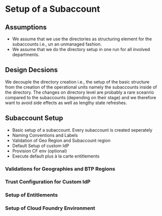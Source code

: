 # Setup of a Subaccount

## Assumptions

- We assume that we use the directories as structuring element for the subaccounts i.e., un an unmanaged fashion.
- We assume that we do the directory setup in one run for all involved departments.

## Design Decsions

We decouple the directory creation i.e., the setup of the basic structure from the creation of the operational units namely the subaccounts inside of the directory. The changes on directory level are probably a rare sceanrio compared to the subaccounts (depending on their stage) and we therefore want to avoid side effects as well as lengthy state refreshes.

## Subaccount Setup

- Basic setup of a subaccount. Every subaccount is created seperately
- Naming Conventions and Labels
- Validation of Geo Region and Subaccount region
- Default Setup of custom IdP
- Provision CF env (optional)
- Execute default plus à la carte entitlements

### Validations for Geographies and BTP Regions

### Trust Configuration for Custom IdP

### Setup of Entitlements

### Setup of Cloud Foundry Environment
